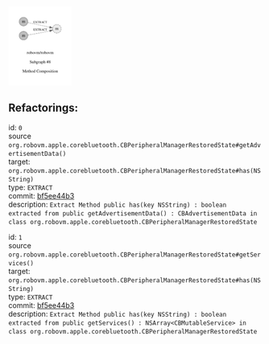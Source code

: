 <img src=subgraph_atomic_8.svg width=25%>

## Refactorings:

id: `0`\
source `org.robovm.apple.corebluetooth.CBPeripheralManagerRestoredState#getAdvertisementData()`\
target: `org.robovm.apple.corebluetooth.CBPeripheralManagerRestoredState#has(NSString)`\
type: `EXTRACT`\
commit: [bf5ee44b3](https://github.com/robovm/robovm/commit/bf5ee44b3b576e01ab09cae9f50300417b01dc07)\
description: `Extract Method public has(key NSString) : boolean extracted from public getAdvertisementData() : CBAdvertisementData in class org.robovm.apple.corebluetooth.CBPeripheralManagerRestoredState`

id: `1`\
source `org.robovm.apple.corebluetooth.CBPeripheralManagerRestoredState#getServices()`\
target: `org.robovm.apple.corebluetooth.CBPeripheralManagerRestoredState#has(NSString)`\
type: `EXTRACT`\
commit: [bf5ee44b3](https://github.com/robovm/robovm/commit/bf5ee44b3b576e01ab09cae9f50300417b01dc07)\
description: `Extract Method public has(key NSString) : boolean extracted from public getServices() : NSArray<CBMutableService> in class org.robovm.apple.corebluetooth.CBPeripheralManagerRestoredState`

